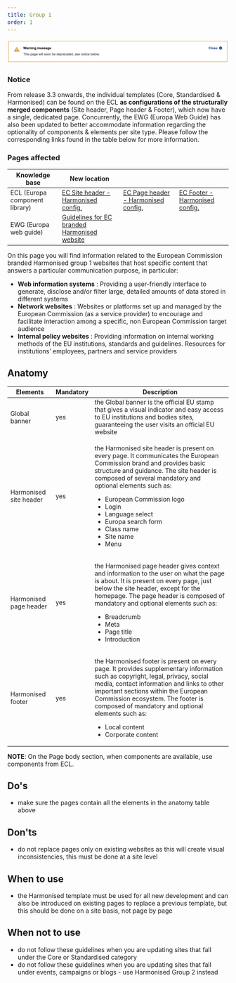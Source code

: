```yaml
---
title: Group 1
order: 1
---
```

![](/cms-images/screenshot-2022-04-13-at-11.40.03.png)

### Notice

From release 3.3 onwards, the individual templates (Core, Standardised & Harmonised) can be found on the ECL **as configurations of the structurally merged components** (Site header, Page header & Footer), which now have a single, dedicated page. Concurrently, the EWG (Europa Web Guide) has also been updated to better accommodate information regarding the optionality of components & elements per site type. Please follow the corresponding links found in the table below for more information.

### Pages affected

| Knowledge base                 | New location                                                                                                                                                                                                        |                                                                                                                           |                                                                                                                 |
| ------------------------------ | ------------------------------------------------------------------------------------------------------------------------------------------------------------------------------------------------------------------- | ------------------------------------------------------------------------------------------------------------------------- | --------------------------------------------------------------------------------------------------------------- |
| ECL (Europa component library) | [EC Site header - Harmonised config.](https://citnet.tech.ec.europa.eu/CITnet/confluence/pages/viewpage.action?pageId=1092071063https://ec.europa.eu/component-library/ec/components/site-header/usage/#harmonised) | [EC Page header - Harmonised config.](https://ec.europa.eu/component-library/ec/components/page-header/usage/#harmonised) | [EC Footer - Harmonised config.](https://ec.europa.eu/component-library/ec/components/footer/usage/#harmonised) |
| EWG (Europa web guide)         | [Guidelines for EC branded Harmonised website](https://wikis.ec.europa.eu/display/WEBGUIDE/EC+branded+harmonised+websites+design)                                                                                   |                                                                                                                           |                                                                                                                 |

On this page you will find information related to the European Commission
branded Harmonised group 1 websites that host specific
content that answers a particular communication purpose, in particular:
</Paragraph>

- **Web information systems** : Providing a user-friendly
  interface to generate, disclose and/or filter large, detailed amounts of data stored in different systems
- **Network websites** : Websites or platforms set up and managed
  by the European Commission (as a service provider) to encourage and
  facilitate interaction among a specific, non European Commission target
  audience
- **Internal policy websites** : Providing information on
  internal working methods of the EU institutions, standards and guidelines.
  Resources for institutions’ employees, partners and service providers

## Anatomy

| Elements                                                                                                           | Mandatory | Description                                                                                                                                                                                                                                                                                                                                                                                       |
| ------------------------------------------------------------------------------------------------------------------ | --------- | ------------------------------------------------------------------------------------------------------------------------------------------------------------------------------------------------------------------------------------------------------------------------------------------------------------------------------------------------------------------------------------------------- |
| <Link to="https://webgate.ec.europa.eu/fpfis/wikis/display/webtools/Global+banner" standalone>Global banner</Link> | yes       | the Global banner is the official EU stamp that gives a visual indicator and easy access to EU institutions and bodies sites, guaranteeing the user visits an official EU website                                                                                                                                                                                                                 |
| <Link to="/ec/harmonised-templates/site-header/group1/" standalone>Harmonised site header</Link>                   | yes       | <p>the Harmonised site header is present on every page. It communicates the European Commission brand and provides basic structure and guidance. The site header is composed of several mandatory and optional elements such as:</p><ul><li>European Commission logo</li><li>Login</li><li>Language select</li><li>Europa search form</li><li>Class name</li><li>Site name</li><li>Menu</li></ul> |
| <Link to="/ec/harmonised-templates/page-header/group1/" standalone>Harmonised page header</Link>                   | yes       | <p>the Harmonised page header gives context and information to the user on what the page is about. It is present on every page, just below the site header, except for the homepage. The page header is composed of mandatory and optional elements such as:</p><ul><li>Breadcrumb</li><li>Meta</li><li>Page title</li><li>Introduction</li></ul>                                                 |
| <Link to="/ec/harmonised-templates/footer/group1/" standalone>Harmonised footer</Link>                             | yes       | <p>the Harmonised footer is present on every page. It provides supplementary information such as copyright, legal, privacy, social media, contact information and links to other important sections within the European Commission ecosystem. The footer is composed of mandatory and optional elements such as:</p><ul><li>Local content</li><li>Corporate content</li></ul>                     |

**NOTE**: On the Page body section, when components are available, use components from ECL.

## Do's

- make sure the pages contain all the elements in the anatomy table above

## Don'ts

- do not replace pages only on existing websites as this will create visual inconsistencies, this must be done at a site level

## When to use

- the Harmonised template must be used for all new development and can also be introduced on existing pages to replace a previous template, but this should be done on a site basis, not page by page

## When not to use

- do not follow these guidelines when you are updating sites that fall under the <Link to="/ec/core-template/">Core</Link> or <Link to="/ec/standardised-template/">Standardised</Link> category
- do not follow these guidelines when you are updating sites that fall under events, campaigns or blogs - use <Link to="/ec/harmonised-templates/group2/">Harmonised Group 2</Link> instead
